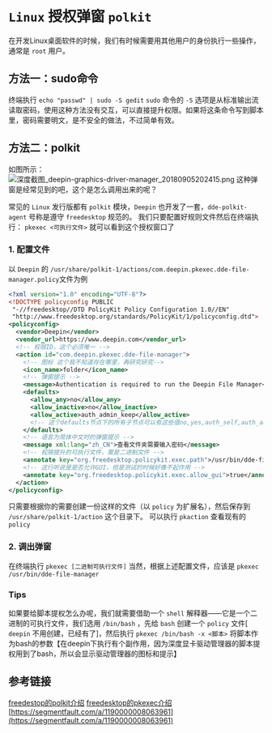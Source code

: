 # `Linux` 授权弹窗 `polkit`

在开发Linux桌面软件的时候，我们有时候需要用其他用户的身份执行一些操作，通常是 `root` 用户。

## 方法一：sudo命令

终端执行 `echo "passwd" | sudo -S gedit`
`sudo` 命令的 `-S` 选项是从标准输出流读取密码，使用这种方法没有交互，可以直接提升权限。如果将这条命令写到脚本里，密码需要明文，是不安全的做法，不过简单有效。

## 方法二：polkit

如图所示：
![深度截图_deepin-graphics-driver-manager_20180905202415.png](https://upload-images.jianshu.io/upload_images/6434906-1abedfd0b8712af1.png?imageMogr2/auto-orient/strip%7CimageView2/2/w/1240)
这种弹窗是经常见到的吧，这个是怎么调用出来的呢？

常见的 `Linux` 发行版都有 `polkit` 模块，`Deepin` 也开发了一套，`dde-polkit-agent` 号称是遵守 `freedesktop` 规范的。
我们只要配置好规则文件然后在终端执行：
`pkexec <可执行文件>`
就可以看到这个授权窗口了

### 1. 配置文件

以 `Deepin` 的 `/usr/share/polkit-1/actions/com.deepin.pkexec.dde-file-manager.policy`文件为例

``` xml
<?xml version="1.0" encoding="UTF-8"?>
<!DOCTYPE policyconfig PUBLIC
 "-//freedesktop//DTD PolicyKit Policy Configuration 1.0//EN"
 "http://www.freedesktop.org/standards/PolicyKit/1/policyconfig.dtd">
<policyconfig>
  <vendor>Deepin</vendor>
  <vendor_url>https://www.deepin.com</vendor_url>
  <!-- 权限ID，这个必须唯一 -->
  <action id="com.deepin.pkexec.dde-file-manager">
    <!-- 图标 这个我不知道存在哪里，再研究研究-->
    <icon_name>folder</icon_name>
    <!-- 弹窗提示 -->
    <message>Authentication is required to run the Deepin File Manager</message>
    <defaults>
      <allow_any>no</allow_any>
      <allow_inactive>no</allow_inactive>
      <allow_active>auth_admin_keep</allow_active>
      <!-- 这个defaults节点下的所有子节点可以有这些值no,yes,auth_self,auth_admin,auth_self_keep,auth_admin_keep　-->
    </defaults>
    <!-- 语言为简体中文时的弹窗提示 -->
    <message xml:lang="zh_CN">查看文件夹需要输入密码</message>
    <!-- 权限提升的可执行文件，需是二进制文件 -->
    <annotate key="org.freedesktop.policykit.exec.path">/usr/bin/dde-file-manager</annotate>
    <!-- 这行听说是是否允许GUI，但是测试的时候好像不起作用 -->
    <annotate key="org.freedesktop.policykit.exec.allow_gui">true</annotate>
  </action>
</policyconfig>
```

只需要根据你的需要创建一份这样的文件（以 `policy` 为扩展名），然后保存到 `/usr/share/polkit-1/action` 这个目录下。
可以执行 `pkaction` 查看现有的 `policy`

### 2. 调出弹窗

在终端执行
`pkexec [二进制可执行文件]`
当然，根据上述配置文件，应该是
```pkexec /usr/bin/dde-file-manager```

### Tips

 如果要给脚本提权怎么办呢，我们就需要借助一个 `shell` 解释器——它是一个二进制的可执行文件，我们选用 `/bin/bash` ，先给 `bash` 创建一个 `policy` 文件[ `deepin` 不用创建，已经有了]，然后执行 `pkexec /bin/bash -x <脚本>`
将脚本作为bash的参数【在deepin下执行有个副作用，因为深度显卡驱动管理器的脚本提权用到了bash，所以会显示驱动管理器的图标和提示】

## 参考链接

[freedestop的polkit介绍](https://www.freedesktop.org/software/polkit/docs/latest/polkit.8.html)
[freedesktop的pkexec介绍](https://www.freedesktop.org/software/polkit/docs/latest/pkexec.1.html)
[https://segmentfault.com/a/1190000008063961](https://segmentfault.com/a/1190000008063961)
